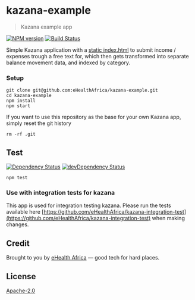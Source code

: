 # kazana-example

> Kazana example app

[![NPM version](https://badge.fury.io/js/kazana-example.svg)](https://www.npmjs.com/package/kazana-example)
[![Build Status](https://travis-ci.org/eHealthAfrica/kazana-example.svg?branch=master)](https://travis-ci.org/eHealthAfrica/kazana-example)

Simple Kazana application with a [static index.html](public/index.html)
to submit income / expenses trough a free text for, which then gets
transformed into separate balance movement data, and indexed by
category.

### Setup

```
git clone git@github.com:eHealthAfrica/kazana-example.git
cd kazana-example
npm install
npm start
```

If you want to use this repository as the base for your own Kazana app, simply reset the git history

```
rm -rf .git
```

## Test

[![Dependency Status](https://david-dm.org/eHealthAfrica/kazana-example.svg)](https://david-dm.org/eHealthAfrica/kazana-example)
[![devDependency Status](https://david-dm.org/eHealthAfrica/kazana-example/dev-status.svg)](https://david-dm.org/eHealthAfrica/kazana-example#info=devDependencies)

```
npm test
```

### Use with integration tests for kazana

This app is used for integration testing kazana. Please run the tests available here [https://github.com/eHealthAfrica/kazana-integration-test](https://github.com/eHealthAfrica/kazana-integration-test) when making changes.

## Credit

Brought to you by [eHealth Africa](http://ehealthafrica.org/)
— good tech for hard places.

## License

[Apache-2.0](http://www.apache.org/licenses/LICENSE-2.0)
